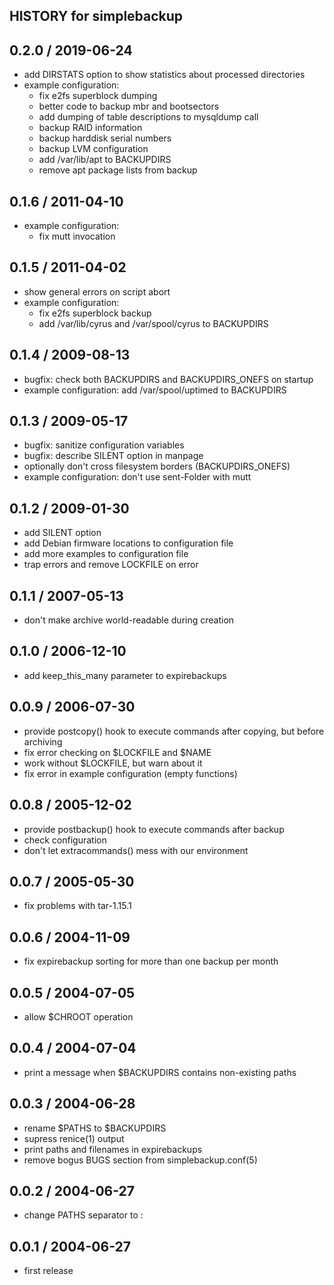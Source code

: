 HISTORY for simplebackup
------------------------

## 0.2.0 / 2019-06-24
* add DIRSTATS option to show statistics about processed directories
* example configuration:
    - fix e2fs superblock dumping
    - better code to backup mbr and bootsectors
    - add dumping of table descriptions to mysqldump call
    - backup RAID information
    - backup harddisk serial numbers
    - backup LVM configuration
    - add /var/lib/apt to BACKUPDIRS
    - remove apt package lists from backup

## 0.1.6 / 2011-04-10
* example configuration:
    - fix mutt invocation


## 0.1.5 / 2011-04-02
* show general errors on script abort
* example configuration:
    - fix e2fs superblock backup
    - add /var/lib/cyrus and /var/spool/cyrus to BACKUPDIRS


## 0.1.4 / 2009-08-13
* bugfix: check both BACKUPDIRS and BACKUPDIRS_ONEFS on startup
* example configuration: add /var/spool/uptimed to BACKUPDIRS


## 0.1.3 / 2009-05-17
* bugfix: sanitize configuration variables
* bugfix: describe SILENT option in manpage
* optionally don't cross filesystem borders (BACKUPDIRS_ONEFS)
* example configuration: don't use sent-Folder with mutt


## 0.1.2 / 2009-01-30
* add SILENT option
* add Debian firmware locations to configuration file
* add more examples to configuration file
* trap errors and remove LOCKFILE on error


## 0.1.1 / 2007-05-13
* don't make archive world-readable during creation


## 0.1.0 / 2006-12-10
* add keep_this_many parameter to expirebackups


## 0.0.9 / 2006-07-30
* provide postcopy() hook to execute commands after copying, but
  before archiving
* fix error checking on $LOCKFILE and $NAME
* work without $LOCKFILE, but warn about it
* fix error in example configuration (empty functions)


## 0.0.8 / 2005-12-02
* provide postbackup() hook to execute commands after backup
* check configuration
* don't let extracommands() mess with our environment


## 0.0.7 / 2005-05-30
* fix problems with tar-1.15.1


## 0.0.6 / 2004-11-09
* fix expirebackup sorting for more than one backup per month


## 0.0.5 / 2004-07-05
* allow $CHROOT operation


## 0.0.4 / 2004-07-04
* print a message when $BACKUPDIRS contains non-existing paths


## 0.0.3 / 2004-06-28
* rename $PATHS to $BACKUPDIRS
* supress renice(1) output
* print paths and filenames in expirebackups
* remove bogus BUGS section from simplebackup.conf(5)


## 0.0.2 / 2004-06-27
* change PATHS separator to :


## 0.0.1 / 2004-06-27
* first release
